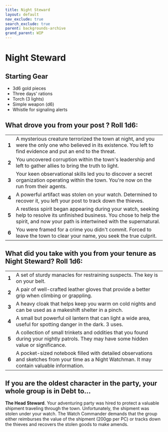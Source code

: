 ```yaml
---
title: Night Steward
layout: default
nav_exclude: true
search_exclude: true
parent: backgrounds-archive
grand_parent: WIP
---
```



# Night Steward

## Starting Gear

- 3d6 gold pieces
- Three days' rations
- Torch (3 lights)
- Simple weapon (d6)
- Whistle for signaling alerts

## What drove you from your post ? Roll 1d6:

|       |                                                              |
| ----- | ------------------------------------------------------------ |
| **1** | A mysterious creature terrorized the town at night, and you were the only one who believed in its existence. You left to find evidence and put an end to the threat. |
| **2** | You uncovered corruption within the town's leadership and left to gather allies to bring the truth to light. |
| **3** | Your keen observational skills led you to discover a secret organization operating within the town. You're now on the run from their agents. |
| **4** | A powerful artifact was stolen on your watch. Determined to recover it, you left your post to track down the thieves. |
| **5** | A restless spirit began appearing during your watch, seeking help to resolve its unfinished business. You chose to help the spirit, and now your path is intertwined with the supernatural. |
| **6** | You were framed for a crime you didn't commit. Forced to leave the town to clear your name, you seek the true culprit. |

## What did you take with you from your tenure as Night Steward? Roll 1d6:

|       |                                                              |
| ----- | ------------------------------------------------------------ |
| **1** | A set of sturdy manacles for restraining suspects. The key is on your belt. |
| **2** | A pair of well-crafted leather gloves that provide a better grip when climbing or grappling. |
| **3** | A heavy cloak that helps keep you warm on cold nights and can be used as a makeshift shelter in a pinch. |
| **4** | A small but powerful oil lantern that can light a wide area, useful for spotting danger in the dark. 3 uses. |
| **5** | A collection of small trinkets and oddities that you found during your nightly patrols. They may have some hidden value or significance. |
| **6** | A pocket-sized notebook filled with detailed observations and sketches from your time as a Night Watchman. It may contain valuable information. |

## If you are the oldest character in the party, your whole group is in Debt to...

**The Head Steward**. Your adventuring party was hired to protect a valuable shipment traveling through the town. Unfortunately, the shipment was stolen under your watch. The Watch Commander demands that the group either reimburses the value of the shipment (200gp per PC) or tracks down the thieves and recovers the stolen goods to make amends.